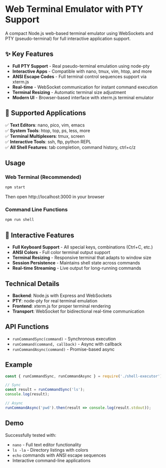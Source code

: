 # Web Terminal Emulator with PTY Support

A compact Node.js web-based terminal emulator using WebSockets and PTY (pseudo-terminal) for full interactive application support.

## ✨ Key Features

- **Full PTY Support** - Real pseudo-terminal emulation using node-pty
- **Interactive Apps** - Compatible with nano, tmux, vim, htop, and more
- **ANSI Escape Codes** - Full terminal control sequences support via xterm.js
- **Real-time** - WebSocket communication for instant command execution
- **Terminal Resizing** - Automatic terminal size adjustment
- **Modern UI** - Browser-based interface with xterm.js terminal emulator

## 🚀 Supported Applications

✅ **Text Editors**: nano, pico, vim, emacs  
✅ **System Tools**: htop, top, ps, less, more  
✅ **Terminal Multiplexers**: tmux, screen  
✅ **Interactive Tools**: ssh, ftp, python REPL  
✅ **All Shell Features**: tab completion, command history, ctrl+c/z  

## Usage

### Web Terminal (Recommended)
```bash
npm start
```
Then open http://localhost:3000 in your browser

### Command Line Functions
```bash
npm run shell
```

## 🎯 Interactive Features

- **Full Keyboard Support** - All special keys, combinations (Ctrl+C, etc.)
- **ANSI Colors** - Full color terminal output support
- **Terminal Resizing** - Responsive terminal that adapts to window size
- **Session Persistence** - Maintains shell state across commands
- **Real-time Streaming** - Live output for long-running commands

## Technical Details

- **Backend**: Node.js with Express and WebSockets
- **PTY**: node-pty for real terminal emulation
- **Frontend**: xterm.js for proper terminal rendering
- **Transport**: WebSocket for bidirectional real-time communication

## API Functions

- `runCommandSync(command)` - Synchronous execution
- `runCommand(command, callback)` - Async with callback
- `runCommandAsync(command)` - Promise-based async

## Example

```javascript
const { runCommandSync, runCommandAsync } = require('./shell-executor');

// Sync
const result = runCommandSync('ls');
console.log(result);

// Async
runCommandAsync('pwd').then(result => console.log(result.stdout));
```

## Demo

Successfully tested with:
- `nano` - Full text editor functionality
- `ls -la` - Directory listings with colors
- `echo` commands with ANSI escape sequences
- Interactive command-line applications 